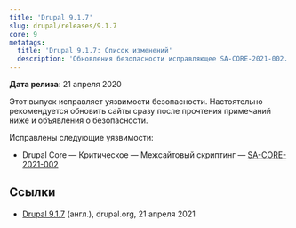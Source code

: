 ```yaml
---
title: 'Drupal 9.1.7'
slug: drupal/releases/9.1.7
core: 9
metatags:
  title: 'Drupal 9.1.7: Список изменений'
  description: 'Обновления безопасности исправляющее SA-CORE-2021-002.'
---
```


**Дата релиза**: 21 апреля 2020

Этот выпуск исправляет уязвимости безопасности. Настоятельно рекомендуется обновить сайты сразу после прочтения примечаний ниже и объявления о безопасности.

Исправлены следующие уязвимости:

- Drupal Core — Критическое — Межсайтовый скриптинг — [SA-CORE-2021-002](../../../../security/sa-core/2021-002/index.md)

## Ссылки

- [Drupal 9.1.7](https://www.drupal.org/project/drupal/releases/9.1.7) (англ.), drupal.org, 21 апреля 2021
